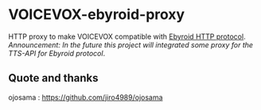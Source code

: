 # VOICEVOX-ebyroid-proxy
HTTP proxy to make VOICEVOX compatible with [Ebyroid HTTP protocol](https://github.com/Ebycow/Ebyroid-standard-protocol).  
*Announcement: In the future this project will integrated some proxy for the TTS-API for Ebyroid protocol*.

## Quote and thanks
ojosama : https://github.com/jiro4989/ojosama